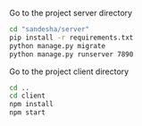 Go to the project server directory

```bash
cd "sandesha/server"
pip install -r requirements.txt
python manage.py migrate
python manage.py runserver 7890
```

Go to the project client directory

```bash
cd ..
cd client
npm install
npm start
```
